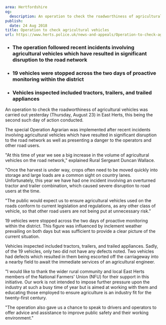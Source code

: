 ```yaml
area: Hertfordshire
og:
  description: An operation to check the roadworthiness of agricultural vehicles was carried out yesterday (Thursday, August 23) in East Herts, this being the second such day of action conducted.
publish:
  date: 24 Aug 2018
title: Operation to check agricultural vehicles
url: https://www.herts.police.uk/news-and-appeals/Operation-to-check-agricultural-vehicles-1694MD
```

* ### **The operation followed recent incidents involving agricultural vehicles which have resulted in significant disruption to the road network**

 * ### **19 vehicles were stopped across the two days of proactive monitoring within the district**

 * ### **Vehicles inspected included tractors, trailers, and trailed appliances**

An operation to check the roadworthiness of agricultural vehicles was carried out yesterday (Thursday, August 23) in East Herts, this being the second such day of action conducted.

The special Operation Agrarian was implemented after recent incidents involving agricultural vehicles which have resulted in significant disruption to the road network as well as presenting a danger to the operators and other road users.

"At this time of year we see a big increase in the volume of agricultural vehicles on the road network," explained Rural Sergeant Duncan Wallace.

"Once the harvest is under way, crops often need to be moved quickly into storage and large loads are a common sight on country lanes. Unfortunately, this year we have had one incident involving an overturned tractor and trailer combination, which caused severe disruption to road users at the time.

"The public would expect us to ensure agricultural vehicles used on the roads conform to current legislation and regulations, as any other class of vehicle, so that other road users are not being put at unnecessary risk."

19 vehicles were stopped across the two days of proactive monitoring within the district. This figure was influenced by inclement weather prevailing on both days but was sufficient to provide a clear picture of the current situation.

Vehicles inspected included tractors, trailers, and trailed appliances. Sadly, of the 19 vehicles, only two did not have any defects noted. Two vehicles had defects which resulted in them being escorted off the carriageway into a nearby field to await the immediate services of an agricultural engineer.

"I would like to thank the wider rural community and local East Herts members of the National Farmers' Union (NFU) for their support in this initiative. Our work is not intended to impose further pressure upon the industry at such a busy time of year but is aimed at working with them and educating those employed to ensure agriculture is an industry fit for the twenty-first century.

"The operation also gave us a chance to speak to drivers and operators to offer advice and assistance to improve public safety and their working environment."
